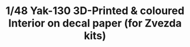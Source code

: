 ---
layout: product
title: "1/48 Yak-130 3D-Printed & coloured Interior on decal paper (for Zvezda kits)"
price: "2600" 
desc: "3D Dekal"
img_path: "/assets/img/QD48007.webp"
brand: "Quinta Studio"
available: false
special_offer: false
new: false
soon: false
cat: "010000"
subcat: "016000"
subsubcat: "0N/A"
sifra: "QD48007"
popular: false
---